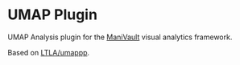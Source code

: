 # UMAP Plugin

UMAP Analysis plugin for the [ManiVault](https://github.com/ManiVaultStudio/core) visual analytics framework.

Based on [LTLA/umappp](https://github.com/LTLA/umappp).